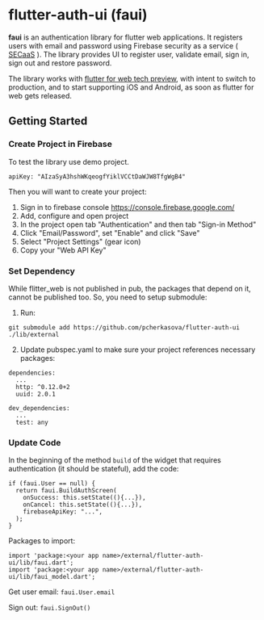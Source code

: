# flutter-auth-ui (faui)
**faui** is an authentication library for flutter web applications. 
It registers users with email and password using Firebase security as a service 
( [SECaaS]( https://en.wikipedia.org/wiki/Security_as_a_service) ).
The library provides UI to register user, validate email, sign in, sign out and restore password.

The library works with [flutter for web tech preview](https://github.com/flutter/flutter_web),
 with intent to switch to production, and to start supporting iOS and Android, 
as soon as flutter for web gets released.

## Getting Started


### Create Project in Firebase
To test the library use demo project. 
  
`apiKey: "AIzaSyA3hshWKqeogfYiklVCCtDaWJW8TfgWgB4"`

Then you will want to create your project:

1. Sign in to firebase console https://console.firebase.google.com/
1. Add, configure and open project
1. In the project open tab "Authentication" and then tab "Sign-in Method"
1. Click "Email/Password", set "Enable" and click "Save"
1. Select "Project Settings" (gear icon)
1. Copy your "Web API Key"
	
### Set Dependency
While flitter_web is not published in pub, the packages that depend on it, cannot be published too. 
So, you need to setup submodule:

1. Run:
```
git submodule add https://github.com/pcherkasova/flutter-auth-ui ./lib/external
```

2. Update pubspec.yaml to make sure your project references necessary packages:
```
dependencies:
  ...
  http: ^0.12.0+2
  uuid: 2.0.1

dev_dependencies:
  ...
  test: any
```

### Update Code

In the beginning of the method `build` of the widget that requires 
authentication (it should be stateful), add the code:
```
if (faui.User == null) {
  return faui.BuildAuthScreen(
    onSuccess: this.setState((){...}),
    onCancel: this.setState((){...}),
    firebaseApiKey: "...",
  );
}
```


Packages to import:
```
import 'package:<your app name>/external/flutter-auth-ui/lib/faui.dart';
import 'package:<your app name>/external/flutter-auth-ui/lib/faui_model.dart';
```


Get user email: `faui.User.email` 

Sign out: `faui.SignOut()`
 



